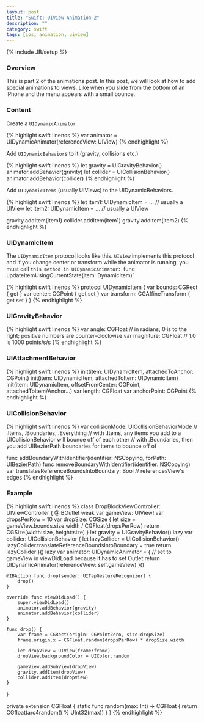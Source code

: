 ```yaml
---
layout: post
title: "Swift: UIView Animation 2"
description: ""
category: swift
tags: [ios, animation, uiview]
---
```

{% include JB/setup %}

<!-- Overview -->
<h3>Overview</h3>

This is part 2 of the animations post. In this post, we will look at how to add special animations to views. Like when you slide from the bottom of an iPhone and the menu appears with a small bounce.

<!-- Content -->
<h3>Content</h3>

Create a `UIDynamicAnimator`

<!-- Code _______________________________________-->
{% highlight swift linenos %}
var animator = UIDynamicAnimator(referenceView: UIView)
{% endhighlight %}
<!-- /Code ^^^^^^^^^^^^^^^^^^^^^^^^^^^^^^^^^^^^^^-->


Add `UIDynamicBehavior`s to it (gravity, collisions etc.)

<!-- Code _______________________________________-->
{% highlight swift linenos %}
let gravity = UIGravityBehavior()
animator.addBehavior(gravity)
let collider = UICollisionBehavior()
animator.addBehavior(collider)
{% endhighlight %}
<!-- /Code ^^^^^^^^^^^^^^^^^^^^^^^^^^^^^^^^^^^^^^-->


Add `UIDynamicItems` (usually UIViews) to the UIDynamicBehaviors.

<!-- Code _______________________________________-->
{% highlight swift linenos %}
let item1: UIDynamicItem = ... // usually a UIView
let item2: UIDynamicItem = ... // usually a UIView

gravity.addItem(item1)
collider.addItem(item1)
gravity.addItem(item2)
{% endhighlight %}
<!-- /Code ^^^^^^^^^^^^^^^^^^^^^^^^^^^^^^^^^^^^^^-->

<!-- UIDynamicItem -->
<h3>UIDynamicItem</h3>

The `UIDynamicItem` protocol looks like this. `UIView` implements this protocol and if you change center or transform while the animator is running, you must call `this method in UIDynamicAnimator: `func updateItemUsingCurrentState(item: DynamicItem)`

<!-- Code _______________________________________-->
{% highlight swift linenos %}
protocol UIDynamicItem {
    var bounds: CGRect { get }
    var center: CGPoint { get set }
    var transform: CGAffineTransform { get set }
}
{% endhighlight %}
<!-- /Code ^^^^^^^^^^^^^^^^^^^^^^^^^^^^^^^^^^^^^^-->


<!-- UIGravityBehavior -->
<h3>UIGravityBehavior</h3>

<!-- Code _______________________________________-->
{% highlight swift linenos %}
var angle: CGFloat      // in radians; 0 is to the right; positive numbers are counter-clockwise
var magniture: CGFloat  // 1.0 is 1000 points/s/s
{% endhighlight %}
<!-- /Code ^^^^^^^^^^^^^^^^^^^^^^^^^^^^^^^^^^^^^^-->

<!-- UIAttachmentBehavior -->
<h3>UIAttachmentBehavior</h3>

<!-- Code _______________________________________-->
{% highlight swift linenos %}
init(item: UIDynamicItem, attachedToAnchor: CGPoint)
init(item: UIDynamicItem, attachedToItem: UIDynamicItem)
init(item: UIDynamicItem, offsetFromCenter: CGPoint, attachedToItem/Anchor...)
var length: CGFloat
var anchorPoint: CGPoint
{% endhighlight %}
<!-- /Code ^^^^^^^^^^^^^^^^^^^^^^^^^^^^^^^^^^^^^^-->


<!-- UICollisionBehavior -->
<h3>UICollisionBehavior</h3>

<!-- Code _______________________________________-->
{% highlight swift linenos %}
var collisionMode: UICollisionBehaviorMode // .Items, .Boundaries, .Everything
// with .Items, any items you add to a UICollisionBehavior will bounce off of each other
// with .Boundaries, then you add UIBezierPath boundaries for items to bounce off of

func addBoundaryWithIdentifier(identifier: NSCopying, forPath: UIBezierPath)
func removeBoundaryWithIdentifier(identifier: NSCopying)
var translatesReferenceBoundsIntoBoundary: Bool // referencesView's edges
{% endhighlight %}
<!-- /Code ^^^^^^^^^^^^^^^^^^^^^^^^^^^^^^^^^^^^^^-->


<!-- Example -->
<h3>Example</h3>

<!-- Code _______________________________________-->
{% highlight swift linenos %}
class DropBlockViewController: UIViewController {
    @IBOutlet weak var gameView: UIView!
    var dropsPerRow = 10
    var dropSize: CGSize {
        let size = gameView.bounds.size.width / CGFloat(dropsPerRow)
        return CGSize(width:size, height:size)
    }
    let gravity = UIGravityBehavior()
    lazy var collider: UICollisionBehavior {
       let lazyCollider = UICollisionBehavior() 
       lazyCollider.translateReferenceBoundsIntoBoundary = true
       return lazyCollider
    }()
    lazy var animator: UIDynamicAnimator = {
        // set to gameView in viewDidLoad because it has to set Outlet
        return UIDynamicAnimator(referenceView: self.gameView)
    }()
    
    @IBAction func drop(sender: UITapGestureRecognizer) {
        drop()
    }
    
    override func viewDidLoad() {
        super.viewDidLoad()
        animator.addBehavior(gravity)
        animator.addBehavior(collider)
    }
    
    func drop() {
        var frame = CGRect(origin: CGPointZero, size:dropSize)
        frame.origin.x = CGFloat.random(dropsPerRow) * dropSize.width
        
        let dropView = UIView(frame:frame)
        dropView.backgroundColor = UIColor.random
        
        gameView.addSubView(dropView)
        gravity.addItem(dropView)
        collider.addItem(dropView)
    }
}

private extension CGFloat {
    static func random(max: Int) -> CGFloat {
        return CGfloat(arc4random() % UInt32(max))
    }
}
{% endhighlight %}
<!-- /Code ^^^^^^^^^^^^^^^^^^^^^^^^^^^^^^^^^^^^^^-->
